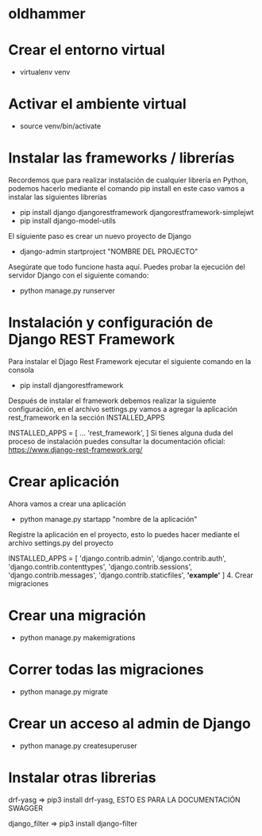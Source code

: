 # oldhammer


# Crear el entorno virtual
- virtualenv venv

# Activar el ambiente virtual
- source venv/bin/activate

# Instalar las frameworks / librerías
Recordemos que para realizar instalación de cualquier librería en Python, podemos hacerlo mediante el comando pip install <LIBRERIA> en este caso vamos a instalar las siguientes librerías

- pip install django djangorestframework djangorestframework-simplejwt 
- pip install django-model-utils

El siguiente paso es crear un nuevo proyecto de Django

- django-admin startproject "NOMBRE DEL PROJECTO"

Asegúrate que todo funcione hasta aquí. Puedes probar la ejecución del servidor Django con el siguiente comando:

- python manage.py runserver

# Instalación y configuración de Django REST Framework

Para instalar el Djago Rest Framework ejecutar el siguiente comando en la consola

- pip install djangorestframework

Después de instalar el framework debemos realizar la siguiente configuración, en el archivo settings.py vamos a agregar la aplicación rest_framework en la sección INSTALLED_APPS

INSTALLED_APPS = [
    ...
    'rest_framework',
]
Si tienes alguna duda del proceso de instalación puedes consultar la documentación oficial: https://www.django-rest-framework.org/

# Crear aplicación
Ahora vamos a crear una aplicación

- python manage.py startapp "nombre de la aplicación"

Registre la aplicación  en el proyecto, esto lo puedes hacer mediante el archivo settings.py del proyecto

INSTALLED_APPS = [
    'django.contrib.admin',
    'django.contrib.auth',
    'django.contrib.contenttypes',
    'django.contrib.sessions',
    'django.contrib.messages',
    'django.contrib.staticfiles',
    **'example'**
]
4. Crear migraciones

# Crear una migración

- python manage.py makemigrations

# Correr todas las migraciones

- python manage.py migrate

# Crear un acceso al admin de Django

- python manage.py createsuperuser

# Instalar otras librerias

drf-yasg => pip3 install drf-yasg, ESTO ES PARA LA DOCUMENTACIÓN SWAGGER

django_filter => pip3 install django-filter

